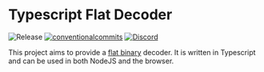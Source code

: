 # Typescript Flat Decoder

<p align="left">
<img alt="Release" src="https://github.com/cardano-foundation/cf-adahandle-resolver/actions/workflows/release.yaml/badge.svg?branch=main" />
<a href="https://conventionalcommits.org"><img alt="conventionalcommits" src="https://img.shields.io/badge/Conventional%20Commits-1.0.0-%23FE5196?logo=conventionalcommits" /></a>
<a href="https://discord.gg/4WVNHgQ7bP"><img alt="Discord" src="https://img.shields.io/discord/1022471509173882950"></a>
</p>

This project aims to provide a [flat binary](https://github.com/Quid2/flat) decoder. It is written in Typescript and can be used in both NodeJS and the browser.

